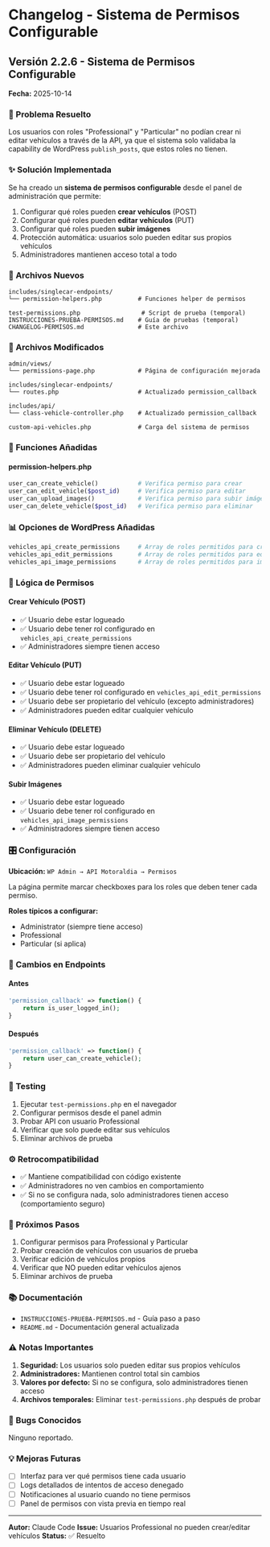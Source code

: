 # Changelog - Sistema de Permisos Configurable

## Versión 2.2.6 - Sistema de Permisos Configurable

**Fecha:** 2025-10-14

### 🎯 Problema Resuelto

Los usuarios con roles "Professional" y "Particular" no podían crear ni editar vehículos a través de la API, ya que el sistema solo validaba la capability de WordPress `publish_posts`, que estos roles no tienen.

### ✨ Solución Implementada

Se ha creado un **sistema de permisos configurable** desde el panel de administración que permite:

1. Configurar qué roles pueden **crear vehículos** (POST)
2. Configurar qué roles pueden **editar vehículos** (PUT)
3. Configurar qué roles pueden **subir imágenes**
4. Protección automática: usuarios solo pueden editar sus propios vehículos
5. Administradores mantienen acceso total a todo

### 📁 Archivos Nuevos

```
includes/singlecar-endpoints/
└── permission-helpers.php          # Funciones helper de permisos

test-permissions.php                 # Script de prueba (temporal)
INSTRUCCIONES-PRUEBA-PERMISOS.md    # Guía de pruebas (temporal)
CHANGELOG-PERMISOS.md               # Este archivo
```

### 📝 Archivos Modificados

```
admin/views/
└── permissions-page.php            # Página de configuración mejorada

includes/singlecar-endpoints/
└── routes.php                      # Actualizado permission_callback

includes/api/
└── class-vehicle-controller.php    # Actualizado permission_callback

custom-api-vehicles.php             # Carga del sistema de permisos
```

### 🔧 Funciones Añadidas

#### permission-helpers.php

```php
user_can_create_vehicle()           # Verifica permiso para crear
user_can_edit_vehicle($post_id)     # Verifica permiso para editar
user_can_upload_images()            # Verifica permiso para subir imágenes
user_can_delete_vehicle($post_id)   # Verifica permiso para eliminar
```

### 📊 Opciones de WordPress Añadidas

```php
vehicles_api_create_permissions     # Array de roles permitidos para crear
vehicles_api_edit_permissions       # Array de roles permitidos para editar
vehicles_api_image_permissions      # Array de roles permitidos para imágenes
```

### 🔐 Lógica de Permisos

#### Crear Vehículo (POST)
- ✅ Usuario debe estar logueado
- ✅ Usuario debe tener rol configurado en `vehicles_api_create_permissions`
- ✅ Administradores siempre tienen acceso

#### Editar Vehículo (PUT)
- ✅ Usuario debe estar logueado
- ✅ Usuario debe tener rol configurado en `vehicles_api_edit_permissions`
- ✅ Usuario debe ser propietario del vehículo (excepto administradores)
- ✅ Administradores pueden editar cualquier vehículo

#### Eliminar Vehículo (DELETE)
- ✅ Usuario debe estar logueado
- ✅ Usuario debe ser propietario del vehículo
- ✅ Administradores pueden eliminar cualquier vehículo

#### Subir Imágenes
- ✅ Usuario debe estar logueado
- ✅ Usuario debe tener rol configurado en `vehicles_api_image_permissions`
- ✅ Administradores siempre tienen acceso

### 🎛️ Configuración

**Ubicación:** `WP Admin → API Motoraldia → Permisos`

La página permite marcar checkboxes para los roles que deben tener cada permiso.

**Roles típicos a configurar:**
- Administrator (siempre tiene acceso)
- Professional
- Particular (si aplica)

### 🔄 Cambios en Endpoints

#### Antes
```php
'permission_callback' => function() {
    return is_user_logged_in();
}
```

#### Después
```php
'permission_callback' => function() {
    return user_can_create_vehicle();
}
```

### 🧪 Testing

1. Ejecutar `test-permissions.php` en el navegador
2. Configurar permisos desde el panel admin
3. Probar API con usuario Professional
4. Verificar que solo puede editar sus vehículos
5. Eliminar archivos de prueba

### ⚙️ Retrocompatibilidad

- ✅ Mantiene compatibilidad con código existente
- ✅ Administradores no ven cambios en comportamiento
- ✅ Si no se configura nada, solo administradores tienen acceso (comportamiento seguro)

### 🚀 Próximos Pasos

1. Configurar permisos para Professional y Particular
2. Probar creación de vehículos con usuarios de prueba
3. Verificar edición de vehículos propios
4. Verificar que NO pueden editar vehículos ajenos
5. Eliminar archivos de prueba

### 📚 Documentación

- `INSTRUCCIONES-PRUEBA-PERMISOS.md` - Guía paso a paso
- `README.md` - Documentación general actualizada

### ⚠️ Notas Importantes

1. **Seguridad:** Los usuarios solo pueden editar sus propios vehículos
2. **Administradores:** Mantienen control total sin cambios
3. **Valores por defecto:** Si no se configura, solo administradores tienen acceso
4. **Archivos temporales:** Eliminar `test-permissions.php` después de probar

### 🐛 Bugs Conocidos

Ninguno reportado.

### 💡 Mejoras Futuras

- [ ] Interfaz para ver qué permisos tiene cada usuario
- [ ] Logs detallados de intentos de acceso denegado
- [ ] Notificaciones al usuario cuando no tiene permisos
- [ ] Panel de permisos con vista previa en tiempo real

---

**Autor:** Claude Code
**Issue:** Usuarios Professional no pueden crear/editar vehículos
**Status:** ✅ Resuelto
